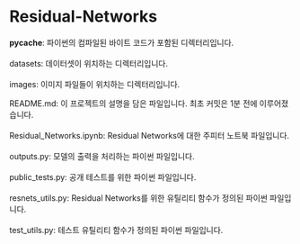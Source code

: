 # Residual-Networks


__pycache__: 파이썬의 컴파일된 바이트 코드가 포함된 디렉터리입니다.<br><br>
datasets: 데이터셋이 위치하는 디렉터리입니다.<br><br>
images: 이미지 파일들이 위치하는 디렉터리입니다.


README.md: 이 프로젝트의 설명을 담은 파일입니다. 최초 커밋은 1분 전에 이루어졌습니다.<br><br>
Residual_Networks.ipynb: Residual Networks에 대한 주피터 노트북 파일입니다.<br><br>
outputs.py: 모델의 출력을 처리하는 파이썬 파일입니다.<br><br>
public_tests.py: 공개 테스트를 위한 파이썬 파일입니다.<br><br>
resnets_utils.py: Residual Networks를 위한 유틸리티 함수가 정의된 파이썬 파일입니다.<br><br>
test_utils.py: 테스트 유틸리티 함수가 정의된 파이썬 파일입니다.
